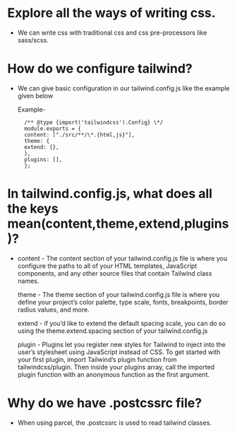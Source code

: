 # Explore all the ways of writing css.

- We can write css with traditional css and css pre-processors like sass/scss.

# How do we configure tailwind?

- We can give basic configuration in our tailwind.config.js like the example given below

  Example-

        /** @type {import('tailwindcss').Config} \*/
        module.exports = {
        content: ["./src/**/\*.{html,js}"],
        theme: {
        extend: {},
        },
        plugins: [],
        };

# In tailwind.config.js, what does all the keys mean(content,theme,extend,plugins)?

- content - The content section of your tailwind.config.js file is where you configure the paths
  to all of your HTML templates, JavaScript components, and any other source files that contain Tailwind class names.

  theme - The theme section of your tailwind.config.js file is where you define your project’s color palette, type scale, fonts, breakpoints, border radius values, and more.

  extend - if you’d like to extend the default spacing scale, you can do so using the theme.extend.spacing section of your tailwind.config.js

  plugin - Plugins let you register new styles for Tailwind to inject into the user’s stylesheet using JavaScript instead of CSS. To get started with your first plugin, import Tailwind’s plugin function from tailwindcss/plugin. Then inside your plugins array, call the imported plugin function with an anonymous function as the first argument.

# Why do we have .postcssrc file?

- When using parcel, the .postcssrc is used to read tailwind classes.
